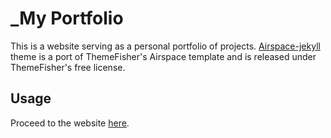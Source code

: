 # _My Portfolio

This is a website serving as a personal portfolio of projects. [Airspace-jekyll](https://github.com/ndrewtl/airspace-jekyll) theme is a port of ThemeFisher's Airspace template and is released under ThemeFisher's free license.

## Usage
Proceed to the website [here](https://tranad2.github.io/).